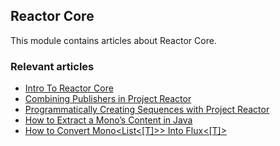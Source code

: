 ## Reactor Core

This module contains articles about Reactor Core.

### Relevant articles

- [Intro To Reactor Core](https://www.baeldung.com/reactor-core)
- [Combining Publishers in Project Reactor](https://www.baeldung.com/reactor-combine-streams)
- [Programmatically Creating Sequences with Project Reactor](https://www.baeldung.com/flux-sequences-reactor)
- [How to Extract a Mono’s Content in Java](https://www.baeldung.com/java-string-from-mono)
- [How to Convert Mono<List<[T]>> Into Flux<[T]>](https://www.baeldung.com/java-mono-list-to-flux)
